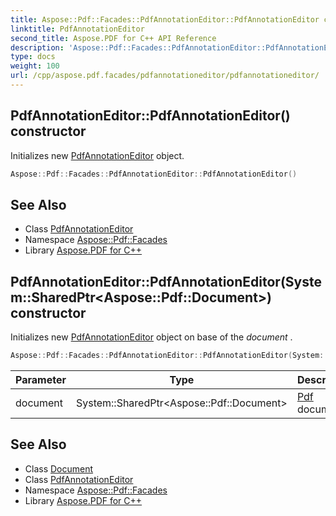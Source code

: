```yaml
---
title: Aspose::Pdf::Facades::PdfAnnotationEditor::PdfAnnotationEditor constructor
linktitle: PdfAnnotationEditor
second_title: Aspose.PDF for C++ API Reference
description: 'Aspose::Pdf::Facades::PdfAnnotationEditor::PdfAnnotationEditor constructor. Initializes new PdfAnnotationEditor object in C++.'
type: docs
weight: 100
url: /cpp/aspose.pdf.facades/pdfannotationeditor/pdfannotationeditor/
---
```

## PdfAnnotationEditor::PdfAnnotationEditor() constructor


Initializes new [PdfAnnotationEditor](../) object.

```cpp
Aspose::Pdf::Facades::PdfAnnotationEditor::PdfAnnotationEditor()
```

## See Also

* Class [PdfAnnotationEditor](../)
* Namespace [Aspose::Pdf::Facades](../../)
* Library [Aspose.PDF for C++](../../../)
## PdfAnnotationEditor::PdfAnnotationEditor(System::SharedPtr\<Aspose::Pdf::Document\>) constructor


Initializes new [PdfAnnotationEditor](../) object on base of the *document* .

```cpp
Aspose::Pdf::Facades::PdfAnnotationEditor::PdfAnnotationEditor(System::SharedPtr<Aspose::Pdf::Document> document)
```


| Parameter | Type | Description |
| --- | --- | --- |
| document | System::SharedPtr\<Aspose::Pdf::Document\> | [Pdf](../../../aspose.pdf/) document. |

## See Also

* Class [Document](../../../aspose.pdf/document/)
* Class [PdfAnnotationEditor](../)
* Namespace [Aspose::Pdf::Facades](../../)
* Library [Aspose.PDF for C++](../../../)
